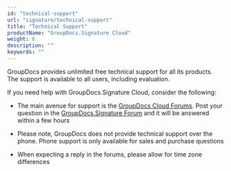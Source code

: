 ```yaml
---
id: "technical-support"
url: "signature/technical-support"
title: "Technical Support"
productName: "GroupDocs.Signature Cloud"
weight: 6
description: ""
keywords: ""
---
```


GroupDocs provides unlimited free technical support for all its products. The support is available to all users, including evaluation.

If you need help with GroupDocs.Signature Cloud, consider the following:

* The main avenue for support is the [GroupDocs Cloud Forums](https://forum.groupdocs.cloud/). Post your question in the [GroupDocs.Signature Forum](https://forum.groupdocs.cloud/c/signature) and it will be answered within a few hours

* Please note, GroupDocs does not provide technical support over the phone. Phone support is only available for sales and purchase questions

* When expecting a reply in the forums, please allow for time zone differences
